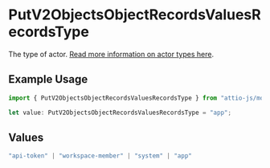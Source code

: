 # PutV2ObjectsObjectRecordsValuesRecordsType

The type of actor. [Read more information on actor types here](/docs/actors).

## Example Usage

```typescript
import { PutV2ObjectsObjectRecordsValuesRecordsType } from "attio-js/models/operations";

let value: PutV2ObjectsObjectRecordsValuesRecordsType = "app";
```

## Values

```typescript
"api-token" | "workspace-member" | "system" | "app"
```